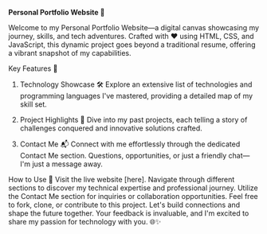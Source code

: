 ********Personal Portfolio Website 🚀********


Welcome to my Personal Portfolio Website—a digital canvas showcasing my journey, skills, and tech adventures. Crafted with ❤️ using HTML, CSS, and JavaScript, this dynamic project goes beyond a traditional resume, offering a vibrant snapshot of my capabilities.


Key Features 🌟
1. Technology Showcase 🛠️
Explore an extensive list of technologies and programming languages I've mastered, providing a detailed map of my skill set.


2. Project Highlights 🚧
Dive into my past projects, each telling a story of challenges conquered and innovative solutions crafted.


3. Contact Me 📬
Connect with me effortlessly through the dedicated Contact Me section. Questions, opportunities, or just a friendly chat—I'm just a message away.


How to Use 🚀
Visit the live website [here].
Navigate through different sections to discover my technical expertise and professional journey.
Utilize the Contact Me section for inquiries or collaboration opportunities.
Feel free to fork, clone, or contribute to this project. Let's build connections and shape the future together. Your feedback is invaluable, and I'm excited to share my passion for technology with you. 🌐✨
